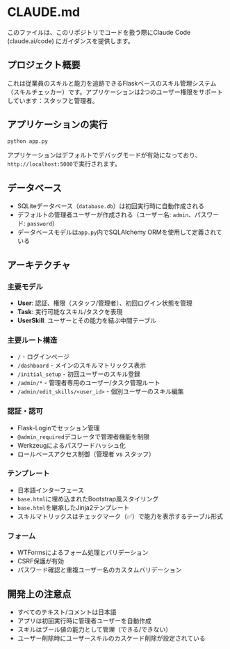# CLAUDE.md

このファイルは、このリポジトリでコードを扱う際にClaude Code (claude.ai/code) にガイダンスを提供します。

## プロジェクト概要

これは従業員のスキルと能力を追跡できるFlaskベースのスキル管理システム（スキルチェッカー）です。アプリケーションは2つのユーザー権限をサポートしています：スタッフと管理者。

## アプリケーションの実行

```bash
python app.py
```

アプリケーションはデフォルトでデバッグモードが有効になっており、`http://localhost:5000`で実行されます。

## データベース

- SQLiteデータベース（`database.db`）は初回実行時に自動作成される
- デフォルトの管理者ユーザーが作成される（ユーザー名: `admin`、パスワード: `password`）
- データベースモデルは`app.py`内でSQLAlchemy ORMを使用して定義されている

## アーキテクチャ

### 主要モデル
- **User**: 認証、権限（スタッフ/管理者）、初回ログイン状態を管理
- **Task**: 実行可能なスキル/タスクを表現
- **UserSkill**: ユーザーとその能力を結ぶ中間テーブル

### 主要ルート構造
- `/` - ログインページ
- `/dashboard` - メインのスキルマトリックス表示
- `/initial_setup` - 初回ユーザーのスキル登録
- `/admin/*` - 管理者専用のユーザー/タスク管理ルート
- `/admin/edit_skills/<user_id>` - 個別ユーザーのスキル編集

### 認証・認可
- Flask-Loginでセッション管理
- `@admin_required`デコレータで管理者機能を制限
- Werkzeugによるパスワードハッシュ化
- ロールベースアクセス制御（管理者 vs スタッフ）

### テンプレート
- 日本語インターフェース
- `base.html`に埋め込まれたBootstrap風スタイリング
- `base.html`を継承したJinja2テンプレート
- スキルマトリックスはチェックマーク（✅）で能力を表示するテーブル形式

### フォーム
- WTFormsによるフォーム処理とバリデーション
- CSRF保護が有効
- パスワード確認と重複ユーザー名のカスタムバリデーション

## 開発上の注意点

- すべてのテキスト/コメントは日本語
- アプリは初回実行時に管理者ユーザーを自動作成
- スキルはブール値の能力として管理（できる/できない）
- ユーザー削除時にユーザースキルのカスケード削除が設定されている